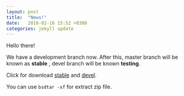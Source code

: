 ```yaml
---
layout: post
title:  "News!"
date:   2018-02-16 15:52 +0300
categories: jekyll update
---
```

Hello there!

We have a development branch now. After this, master branch will be known as **stable** , devel branch will be known **testing**. 

Click for download [stable][1] and [devel][2]. 

You can use `bsdtar -xf` for extract zip file. 

[1]: https://goo.gl/XfFpPK
[2]: https://goo.gl/DxD14f